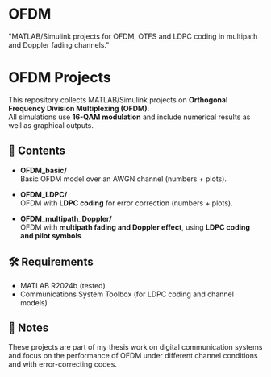 # OFDM
"MATLAB/Simulink projects for OFDM, OTFS and LDPC coding in multipath and Doppler fading channels."

# OFDM Projects

This repository collects MATLAB/Simulink projects on **Orthogonal Frequency Division Multiplexing (OFDM)**.  
All simulations use **16-QAM modulation** and include numerical results as well as graphical outputs.

## 📂 Contents
- **OFDM_basic/**  
  Basic OFDM model over an AWGN channel (numbers + plots).

- **OFDM_LDPC/**  
  OFDM with **LDPC coding** for error correction (numbers + plots).

- **OFDM_multipath_Doppler/**  
  OFDM with **multipath fading and Doppler effect**, using **LDPC coding and pilot symbols**.

## 🛠 Requirements
- MATLAB R2024b (tested)  
- Communications System Toolbox (for LDPC coding and channel models)

## 📑 Notes
These projects are part of my thesis work on digital communication systems and focus on the performance of OFDM under different channel conditions and with error-correcting codes.
